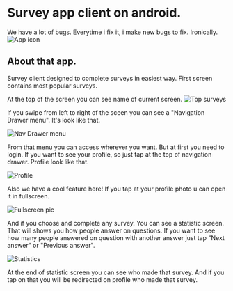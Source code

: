 # Survey app client on android.

We have a lot of bugs. Everytime i fix it, i make new bugs to fix. Ironically.
![App icon](https://pp.userapi.com/c639230/v639230316/24dd0/tmABY5SBIts.jpg)

## About that app.
Survey client designed to complete surveys in easiest way.
First screen contains most popular surveys.

At the top of the screen you can see name of current screen.
![Top surveys](https://pp.userapi.com/c639230/v639230316/24de3/CwkjdBa51QY.jpg)

 If you swipe from left to right of the sceen
 you can see a "Navigation Drawer menu".
 It's look like that.
 
 ![Nav Drawer menu](https://pp.userapi.com/c639230/v639230316/24dad/3nlwZXnavXI.jpg)
 
 
 From that menu you can access wherever you want. But at first you need to login.
 If you want to see your profile, so just tap at the top of navigation drawer.
 Profile look like that.
 
 ![Profile](https://pp.userapi.com/c639230/v639230316/24df4/yx0Eeg5_Oz0.jpg)
 
 
 Also we have a cool feature here! 
 If you tap at your profile photo u can open it in fullscreen.
 
 ![Fullscreen pic](https://pp.userapi.com/c639230/v639230316/24d6e/x6EWX8gnh3g.jpg)
 
 And if you choose and complete any survey.
 You can see a statistic screen.
 That will shows you how people answer on questions.
 If you want to see how many people answered on question with another answer
 just tap "Next answer" or "Previous answer".
 
 ![Statistics](https://pp.userapi.com/c639230/v639230316/24e0e/_dslEV4A1WM.jpg)
 
 
 At the end of statistic screen you can see who made that survey.
 And if you tap on that you will be redirected on profile who made that survey.
